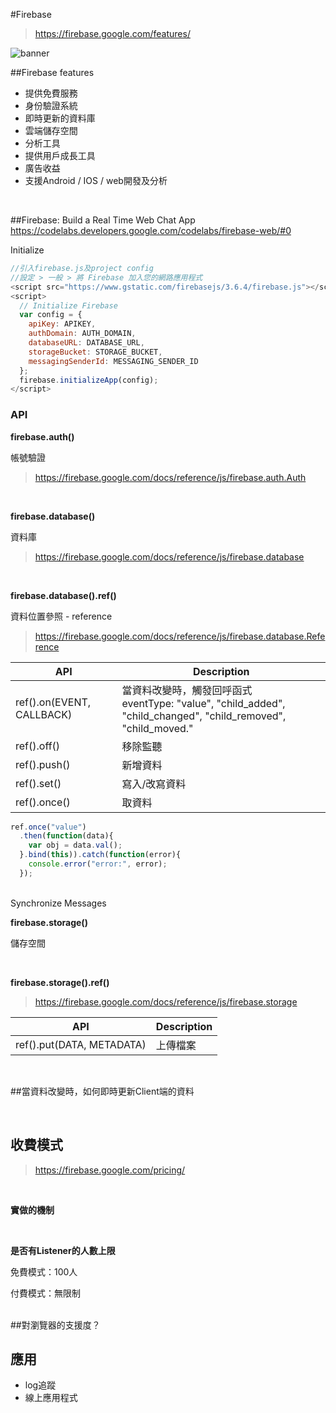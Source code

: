 #Firebase

>https://firebase.google.com/features/

![banner](https://github.com/krmfla/research-lab/blob/master/images/firebase.png "Firebase")

##Firebase features

* 提供免費服務
* 身份驗證系統
* 即時更新的資料庫
* 雲端儲存空間
* 分析工具
* 提供用戶成長工具
* 廣告收益
* 支援Android / IOS / web開發及分析

<br>

##Firebase: Build a Real Time Web Chat App
https://codelabs.developers.google.com/codelabs/firebase-web/#0

Initialize
```javascript
//引入firebase.js及project config
//設定 > 一般 > 將 Firebase 加入您的網路應用程式
<script src="https://www.gstatic.com/firebasejs/3.6.4/firebase.js"></script>
<script>
  // Initialize Firebase
  var config = {
    apiKey: APIKEY,
    authDomain: AUTH_DOMAIN, 
    databaseURL: DATABASE_URL,
    storageBucket: STORAGE_BUCKET,
    messagingSenderId: MESSAGING_SENDER_ID
  };
  firebase.initializeApp(config);
</script>
```


### API
**firebase.auth()**

帳號驗證

>https://firebase.google.com/docs/reference/js/firebase.auth.Auth

<br>

**firebase.database()**

資料庫

>https://firebase.google.com/docs/reference/js/firebase.database

<br>

**firebase.database().ref()**

資料位置參照 - reference

>https://firebase.google.com/docs/reference/js/firebase.database.Reference


API                       | Description
------------------------- | -----------
ref().on(EVENT, CALLBACK) | 當資料改變時，觸發回呼函式<br>eventType: "value", "child_added", "child_changed", "child_removed", "child_moved."
ref().off()               | 移除監聽
ref().push()              | 新增資料
ref().set()               | 寫入/改寫資料
ref().once()              | 取資料

```javascript
ref.once("value")
  .then(function(data){
    var obj = data.val();
  }.bind(this)).catch(function(error){
    console.error("error:", error);
  });
```

<br>
Synchronize Messages

**firebase.storage()**

儲存空間

<br>

**firebase.storage().ref()**

>https://firebase.google.com/docs/reference/js/firebase.storage

API                       | Description
------------------------- | -----------
ref().put(DATA, METADATA) | 上傳檔案

<br>

##當資料改變時，如何即時更新Client端的資料

<br>

## 收費模式

>https://firebase.google.com/pricing/

<br>

<b>實做的機制</b>

<br>

<b>是否有Listener的人數上限</b>

免費模式：100人

付費模式：無限制

<br>
##對瀏覽器的支援度？

## 應用
 * log追蹤
 * 線上應用程式
